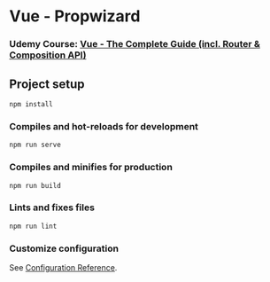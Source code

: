 # Vue - Propwizard
### Udemy Course: [Vue - The Complete Guide (incl. Router & Composition API)](https://www.udemy.com/course/vuejs-2-the-complete-guide/)

## Project setup
```
npm install
```

### Compiles and hot-reloads for development
```
npm run serve
```

### Compiles and minifies for production
```
npm run build
```

### Lints and fixes files
```
npm run lint
```

### Customize configuration
See [Configuration Reference](https://cli.vuejs.org/config/).
